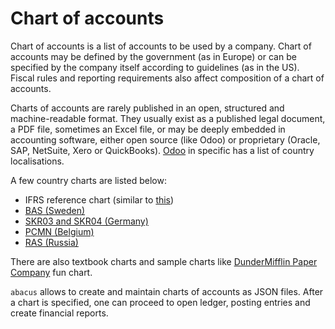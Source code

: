 # Chart of accounts

Chart of accounts is a list of accounts to be used by a company.
Chart of accounts may be defined by the government (as in Europe)
or can be specified by the company itself according to guidelines (as in the US).
Fiscal rules and reporting requirements also affect composition of a chart of accounts.

Charts of accounts are rarely published in an open, structured and machine-readable format.
They usually exist as a published legal document, a PDF file, sometimes an Excel file,
or may be deeply embedded in accounting software, either open source (like Odoo)
or proprietary (Oracle, SAP, NetSuite, Xero or QuickBooks).
[Odoo][odoo] in specific has a list of country localisations.

[odoo]: https://www.odoo.com/documentation/16.0/applications/finance/fiscal_localizations.html

A few country charts are listed below:

- IFRS reference chart (similar to [this](https://www.ifrs-gaap.com/ifrs-chart-accounts))
- [BAS (Sweden)](https://www.bas.se/english/chart-of-account/)
- [SKR03 and SKR04 (Germany)](https://github.com/Dolibarr/dolibarr/issues/22363)
- [PCMN (Belgium)](https://www.cnc-cbn.be/fr/node/2250/multilingual-comparison/en)
- [RAS (Russia)](https://minfin.gov.ru/ru/document/?id_4=2293-plan_schetov_bukhgalterskogo_ucheta_finansovo-khozyaistvennoi_dyeyatelnosti_organizatsii_i_instruktsiya_po_primeneniyu_plana_schetov_bukhgalterskogo_ucheta_finansovo-khozyaistv)

There are also textbook charts and sample charts like [DunderMifflin Paper Company][yv8bkm] fun chart.

[yv8bkm]: https://www.reddit.com/r/DunderMifflin/comments/yv8bkm/the_office_chart_of_accounts

`abacus` allows to create and maintain charts of accounts as JSON files.
After a chart is specified, one can proceed to open ledger, posting entries
and create financial reports.

